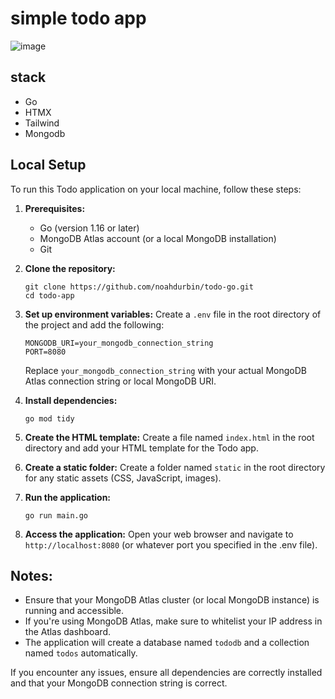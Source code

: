 # simple todo app
![image](https://github.com/user-attachments/assets/ea23dde7-a635-45c0-a182-fa320573d136)

## stack
- Go
- HTMX
- Tailwind
- Mongodb

## Local Setup

To run this Todo application on your local machine, follow these steps:

1. **Prerequisites:**
   - Go (version 1.16 or later)
   - MongoDB Atlas account (or a local MongoDB installation)
   - Git

2. **Clone the repository:**
   ```
   git clone https://github.com/noahdurbin/todo-go.git
   cd todo-app
   ```

3. **Set up environment variables:**
   Create a `.env` file in the root directory of the project and add the following:
   ```
   MONGODB_URI=your_mongodb_connection_string
   PORT=8080
   ```
   Replace `your_mongodb_connection_string` with your actual MongoDB Atlas connection string or local MongoDB URI.

4. **Install dependencies:**
   ```
   go mod tidy
   ```

5. **Create the HTML template:**
   Create a file named `index.html` in the root directory and add your HTML template for the Todo app.

6. **Create a static folder:**
   Create a folder named `static` in the root directory for any static assets (CSS, JavaScript, images).

7. **Run the application:**
   ```
   go run main.go
   ```

8. **Access the application:**
   Open your web browser and navigate to `http://localhost:8080` (or whatever port you specified in the .env file).

## Notes:
- Ensure that your MongoDB Atlas cluster (or local MongoDB instance) is running and accessible.
- If you're using MongoDB Atlas, make sure to whitelist your IP address in the Atlas dashboard.
- The application will create a database named `tododb` and a collection named `todos` automatically.

If you encounter any issues, ensure all dependencies are correctly installed and that your MongoDB connection string is correct.

